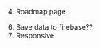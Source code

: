 <!--  Replies to comments -->
<!--  Edit feedback -->
<!-- 1. Overlapping modal overlays bug -->

<!-- 2. Tags filter -->
<!-- 3. 'Sort by' filters - Move sort by logic from the context API where we are messing with the raw data to sorting an array just before its rendered -->
4. Roadmap page 

<!-- 5. Save data to local storage -->
6. Save data to firebase??
7. Responsive
